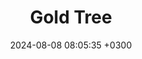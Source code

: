 ---
title: Gold Tree
description: Developed full-stack solutions for Gold Tree Miami by architecting responsive frontend interfaces and backend systems. Integrated modern technologies to streamline data workflows, ensuring scalability and security. Optimized performance for a dynamic user experience, demonstrating efficient engineering and design. The project delivered a high-quality digital solution that met contemporary web demands.
date: 2024-08-08 08:05:35 +0300
label: Development
image: '/images/project_2.jpg'
link_to_project: "https://goldtreemiami.com/"
page_cover:
---